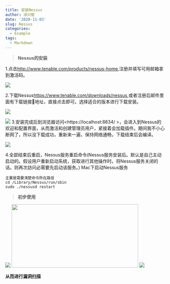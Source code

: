 ```yaml
---
title: 安装Nessus
author: 涂兴智
date: '2020-11-03'
slug: Nessus
categories:
  - Example
tags:
  - Markdown
---
```

> **Nessus的安装**  

1.点击<http://www.tenable.com/products/nessus-home>,注册并填写可用邮箱拿到激活码。  

![](http://img.wandouip.com/crawler/article/201963/d1611a85f2b1565bcf2caebc7597e3fe)

2.下载Nessus<https://www.tenable.com/downloads/nessus>,或者注册后邮件里面有下载链接🔗地址，直接点击即可。选择适合的版本进行下载安装。

![](http://img.wandouip.com/crawler/article/201963/0d33a712a863c5786a866c67534f909c)

![](http://img.wandouip.com/crawler/article/201963/1431605ce32f282157828474d4f73d39)
3.安装完成后到浏览器访问<https://localhost:8834/ >，会进入到Nessus的欢迎和配置界面，从而激活和创建管理员用户，紧接着会加载插件。期间我不小心断网了，所以没下载成功，重新来一遍，保持网络通畅，下载结束后会编译。

![](http://img.wandouip.com/crawler/article/201963/79923e79f56adc11c043c79d6156a3ce)

4.全部结束后重启，Nessus服务重启命令(Nessus服务安装后。默认是自己主动启动的。假设用户重新启动系统，获取进行其他操作时。将Nessus服务关闭的话。则再次訪问必需要先启动该服务。)
Mac下启动Nessus服务
```
主要是需要清楚命令所在路径
cd /Library/Nessus/run/sbin
sudo ./nessusd restart
```
>**初步使用**  

![](/2020-11-11-nessus/Nessus安装_files/Nessus（scan）.png)
<img src="/2020-11-11-nessus/Nessus安装_files/Nessus（scan）.png" alt="" width="400px" height="200px"/>
![](/2020-11-11-nessus/Nessus安装_files/Nessus（主机扫描）.png)

**从而进行漏洞扫描**